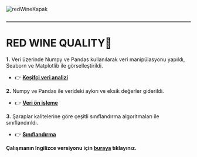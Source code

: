 ![redWineKapak](https://github.com/enesmanan/Patika-Veri-Bilimi/assets/88631980/97adf6e9-e4c9-44bd-92aa-02c4134039d9)

<hr style='border: 0.5px solid gray; margin: 25px 0;'>

# RED WINE QUALITY🍷

**1.** Veri üzerinde Numpy ve Pandas kullanılarak veri manipülasyonu yapıldı, Seaborn ve Matplotlib ile görselleştirildi.
+ :point_right: **[Keşifçi veri analizi](https://github.com/enesmanan/Patika-Veri-Bilimi/blob/main/DS-101-Bitirme-Projesi/red-wine-eda.ipynb)**

**2.** Numpy ve Pandas ile verideki aykırı ve eksik değerler giderildi.
+ :point_right: **[Veri ön işleme](https://github.com/enesmanan/Patika-Veri-Bilimi/blob/main/DS-101-Bitirme-Projesi/red-wine-veri-on-isleme.ipynb)**

**3.** Şaraplar kalitelerine göre çeşitli sınıflandırma algoritmaları ile sınıflandırıldı.
+ :point_right: **[Sınıflandırma](https://github.com/enesmanan/Patika-Veri-Bilimi/blob/main/DS-101-Bitirme-Projesi/red-wine-siniflandirma.ipynb)**

**Çalışmanın Ingilizce versiyonu için [buraya](https://www.kaggle.com/code/enesfehmimanan/red-wine-quality-eda-prp-classification/notebook) tıklayınız.**
